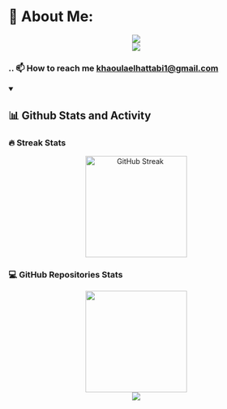 # 💫 About Me:
<p align="center">
<p align="center">
  <a href="#">
    <img src="https://readme-typing-svg.demolab.com/?lines=Hi,%20 I%20am%20Khaoula%20El%20Hattabi&font=Fira%20Code&center=true&width=440&height=45&color=f75c7e&vCenter=true&size=25&repeat=false,pause=0" /></a>
    <br/>
  <a href="#">
    <img src="https://readme-typing-svg.demolab.com/?lines=IT Engineering%20student%20&font=Fira%20Code&center=true&width=440&height=45&color=f75c7e&vCenter=true&pause=3000&size=22" /></a>
</p>
<!--<h3> .. 🌱 I’m currently learning the basics of data engineering & </h3>-->
<!--<h3> .. 🖥️ I am practicing JEE/Spring boot apps using Cloud features</h3>-->
<!--<h3> ..🏗️ I'm working on a Summer Internship project. </h2>-->
<h3> .. 📫 How to reach me <a href="khaoulaelhattabi1@gmail.com"> khaoulaelhattabi1@gmail.com </a>   </h3>


<details open="false">

 <summary><h2>📊 Github Stats and Activity</h2></summary>

  <h3>🔥 Streak Stats</h3>
    <div align="center">
      <a href="https://git.io/streak-stats"><img src="http://github-readme-streak-stats.herokuapp.com?user=KhaoulaElHattabi&theme=dracula" alt="GitHub Streak" height="200px"/></a>

   </div>
                                                  
                                                  
   <h3 >💻 GitHub Repositories Stats</h3>
      <div align="center">
     <a href="#" > <!--<img alt="Khaula's states" src="https://denvercoder1-github-readme-stats.vercel.app/api/?username=KhaoulaElHattabi&show_icons=true&include_all_commits=true&count_private=true&theme=react&hide_border=true&bg_color=1F222E&title_color=F85D7F&icon_color=F8D866" height="192px"> -->
       <img src="https://denvercoder1-github-readme-stats.vercel.app/api/top-langs/?username=KhaoulaElHattabi&langs_count=8&layout=compact&theme=react&hide_border=true&bg_color=1F222E&title_color=F85D7F&icon_color=F8D866&hide=Jupyter%20Notebook,Roff" height="200px"> </a>
<!--   <br/>
  <br/> 
<a href="#">
  <img src="https://github-readme-activity-graph.cyclic.app/graph?username=KhaoulaElHattabi&theme=dracula" />
    </br>
  </br>-->
  </div>
  </details> 
  <div align="center">
<a href="#">
  <img src="https://visitcount.itsvg.in/api?id=KhaoulaElHattabi&label=Profile%20Views&color=5&icon=6&pretty=false" />
</a>
</a>

